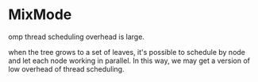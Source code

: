 MixMode
===============

omp thread scheduling overhead is large.

when the tree grows to a set of leaves, it's possible to schedule by node and let each node working in parallel.
In this way, we may get a version of low overhead of thread scheduling.

     
